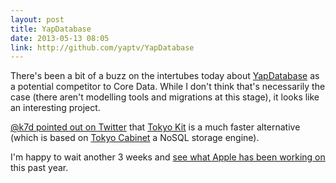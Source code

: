 ```yaml
---
layout: post
title: YapDatabase
date: 2013-05-13 08:05
link: http://github.com/yaptv/YapDatabase
---
```


There's been a bit of a buzz on the intertubes today about [YapDatabase](https://github.com/yaptv/YapDatabase) as a potential competitor to Core Data. While I don't think that's necessarily the case (there aren't modelling tools and migrations at this stage), it looks like an interesting project.

[@k7d pointed out on Twitter](https://twitter.com/k7d/status/333659694969278464) that [Tokyo Kit](https://github.com/cobook/tokyo-kit) is a much faster alternative (which is based on [Tokyo Cabinet](http://fallabs.com/tokyocabinet/) a NoSQL storage engine).

I'm happy to wait another 3 weeks and [see what Apple has been working on](http://developer.apple.com/wwdc/) this past year.
